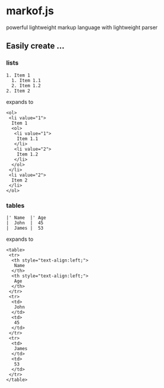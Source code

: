 # markof.js

powerful lightweight markup language with lightweight parser

## Easily create ...

### lists
```
1. Item 1
  1. Item 1.1
  2. Item 1.2
2. Item 2
```
expands to
```
<ol>
 <li value="1">
  Item 1
  <ol>
   <li value="1">
    Item 1.1
   </li>
   <li value="2">
    Item 1.2
   </li>
  </ol>
 </li>
 <li value="2">
  Item 2
 </li>
</ol>
```

### tables
```
|' Name  |' Age
|  John  |  45
|  James |  53
```
expands to
```
<table>
 <tr>
  <th style="text-align:left;">
   Name
  </th>
  <th style="text-align:left;">
   Age
  </th>
 </tr>
 <tr>
  <td>
   John
  </td>
  <td>
   45
  </td>
 </tr>
 <tr>
  <td>
   James
  </td>
  <td>
   53
  </td>
 </tr>
</table>
```
